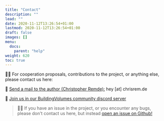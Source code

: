 ```yaml
---
title: "Contact"
description: ""
lead: ""
date: 2020-11-12T13:26:54+01:00
lastmod: 2020-11-12T13:26:54+01:00
draft: false
images: []
menu:
  docs:
    parent: "help"
weight: 620
toc: true
---
```


👋🏻 For cooperation proposals, contributions to the project, or anything else, please contact us here:

📧 [Send a mail to the author (Christopher Remde):](mailto:hey@chrisrem.de) hey [at] chrisrem.de

👾 [Join us in our BuildingVolumes community discord server](https://discord.gg/BvQdJdJqu6)

> ☝🏻 If you have an issue in the project, or you encounter any bugs, please don't contact us here, but instead [open an issue on Github!](/docs/help/issues/)
